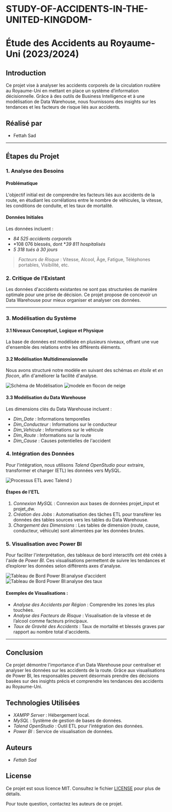 # STUDY-OF-ACCIDENTS-IN-THE-UNITED-KINGDOM-
# Étude des Accidents au Royaume-Uni (2023/2024)

## Introduction
Ce projet vise à analyser les accidents corporels de la circulation routière au Royaume-Uni en mettant en place un système d’information décisionnelle. Grâce à des outils de Business Intelligence et à une modélisation de Data Warehouse, nous fournissons des insights sur les tendances et les facteurs de risque liés aux accidents.


## Réalisé par

- Fettah Sad

---

## Étapes du Projet

### 1. Analyse des Besoins
#### Problématique
L'objectif initial est de comprendre les facteurs liés aux accidents de la route, en étudiant les corrélations entre le nombre de véhicules, la vitesse, les conditions de conduite, et les taux de mortalité.

#### Données Initiales
Les données incluent :
- *84 525 accidents corporels*
- *108 076 blessés, dont **39 811 hospitalisés*
- *5 318 tués à 30 jours*

> *Facteurs de Risque* : Vitesse, Alcool, Âge, Fatigue, Téléphones portables, Visibilité, etc.

### 2. Critique de l'Existant
Les données d'accidents existantes ne sont pas structurées de manière optimale pour une prise de décision. Ce projet propose de concevoir un Data Warehouse pour mieux organiser et analyser ces données.

---

### 3. Modélisation du Système
#### 3.1 Niveaux Conceptuel, Logique et Physique
La base de données est modélisée en plusieurs niveaux, offrant une vue d'ensemble des relations entre les différents éléments.

#### 3.2 Modélisation Multidimensionnelle
Nous avons structuré notre modèle en suivant des schémas *en étoile* et *en flocon*, afin d'améliorer la facilité d'analyse.

![Schéma de Modélisation](<img width="531" alt="image" src="https://github.com/user-attachments/assets/7e72d58e-20de-48c1-b3d3-01e62e98b874">
) <!-- Remplacez par une image réelle -->
![modele en flocon de neige](https://github.com/user-attachments/assets/49491c0c-33f0-4660-b6e4-a41ca3c16eea)


#### 3.3 Modélisation du Data Warehouse
Les dimensions clés du Data Warehouse incluent :
- *Dim_Date* : Informations temporelles
- *Dim_Conducteur* : Informations sur le conducteur
- *Dim_Vehicule* : Informations sur le véhicule
- *Dim_Route* : Informations sur la route
- *Dim_Cause* : Causes potentielles de l'accident

### 4. Intégration des Données
Pour l'intégration, nous utilisons *Talend OpenStudio* pour extraire, transformer et charger (ETL) les données vers MySQL.

![Processus ETL avec Talend](https://github.com/user-attachments/assets/308c808a-4311-4e8c-87b8-e50dfd752833)
) <!-- Remplacez par une image réelle -->

#### Étapes de l'ETL
1. *Connexion MySQL* : Connexion aux bases de données projet_input et projet_dw.
2. *Création des Jobs* : Automatisation des tâches ETL pour transférer les données des tables sources vers les tables du Data Warehouse.
3. *Chargement des Dimensions* : Les tables de dimension (route, cause, conducteur, véhicule) sont alimentées par les données brutes.

### 5. Visualisation avec Power BI
Pour faciliter l'interprétation, des tableaux de bord interactifs ont été créés à l'aide de *Power BI*. Ces visualisations permettent de suivre les tendances et d’explorer les données selon différents axes d'analyse.

![Tableau de Bord Power BI:analyse d’accident]((https://github.com/user-attachments/assets/f0906316-150a-4bb1-a6fc-cc5f119e6ae6))
![Tableau de Bord Power BI:analyse des taux](https://github.com/user-attachments/assets/72afa781-9034-4d3f-8acc-f7290cd4d816)

<!-- Remplacez par une image réelle -->

#### Exemples de Visualisations :
- *Analyse des Accidents par Région* : Comprendre les zones les plus touchées.
- *Analyse des Facteurs de Risque* : Visualisation de la vitesse et de l’alcool comme facteurs principaux.
- *Taux de Gravité des Accidents* : Taux de mortalité et blessés graves par rapport au nombre total d'accidents.

---

## Conclusion
Ce projet démontre l'importance d'un Data Warehouse pour centraliser et analyser les données sur les accidents de la route. Grâce aux visualisations de Power BI, les responsables peuvent désormais prendre des décisions basées sur des insights précis et comprendre les tendances des accidents au Royaume-Uni.

## Technologies Utilisées
- *XAMPP Server* : Hébergement local.
- *MySQL* : Système de gestion de bases de données.
- *Talend OpenStudio* : Outil ETL pour l’intégration des données.
- *Power BI* : Service de visualisation de données.

## Auteurs
- *Fettah Sad*

## License
Ce projet est sous licence MIT. Consultez le fichier [LICENSE](LICENSE) pour plus de détails.

Pour toute question, contactez les auteurs de ce projet.
